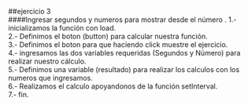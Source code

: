 ##ejercicio 3  
####Ingresar segundos y numeros para mostrar desde el número .
1.-inicializamos la función con load.  
2.- Definimos el boton (button) para calcular nuestra función.  
3.- Definimos el boton para que haciendo click muestre el ejercicio.  
4.- ingresamos las dos variables requeridas (Segundos y Número) para realizar nuestro cálculo.  
5.- Definimos una variable (resultado) para realizar los calculos con los numeros que ingresamos.  
6.- Realizamos el calculo apoyandonos de la función setInterval.  
7.- fin.